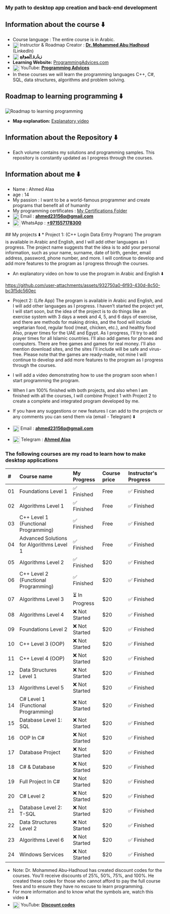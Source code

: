 ### My path to desktop app creation and back-end development 
## Information about the course ⬇️
* Course language : The entire course is in Arabic.
* <img src="https://cdn-icons-png.flaticon.com/512/174/174857.png" width="18" style="vertical-align:middle"> Instructor & Roadmap Creator : [**Dr. Mohammed Abu Hadhoud**](https://www.linkedin.com/in/abuhadhoud/) (LinkedIn)
* <img src="https://cdn-icons-png.flaticon.com/512/1006/1006771.png" width="18" style="vertical-align: middle;"> [**زيارة الموقع**](https://example.com)
* **Learning Website:** [ProgrammingAdvices.com](https://www.programmingadvices.com)
* <img src="https://cdn-icons-png.flaticon.com/512/1384/1384060.png" width="21" style="vertical-align:middle"> YouTube: [**Programming Advices**](https://www.youtube.com/@ProgrammingAdvices)
* In these courses we will learn the programming languages ​​C++, C#, SQL, data structures, algorithms and problem solving.
## Roadmap to learning programming ⬇️
![Roadmap to learning programming](https://github.com/user-attachments/assets/d30e2a41-2704-4d5d-a143-956c6b5670c3)
* **Map explanation:** [Explanatory video](https://youtu.be/LfkBOKwsTc0?si=ErDEjbfudQyXLNzd)
## Information about the Repository ⬇️
* Each volume contains my solutions and programming samples. This repository is constantly updated as I progress through the courses.
## Information about me ⬇️
* Name : Ahmed Alaa
* age  : 14
* My passion : I want to be a world-famous programmer and create programs that benefit all of humanity
* My programming certificates : [My Certifications Folder](./0.My%20programming%20certificates)
* <img src="https://cdn-icons-png.flaticon.com/512/732/732200.png" width="20" style="vertical-align:middle"> Email : [**ahmed23156p@gmail.com**](mailto:ahmed23156p@gmail.com)
* <img src="https://upload.wikimedia.org/wikipedia/commons/6/6b/WhatsApp.svg" width="23" style="vertical-align:middle"> WhatsApp : [**+971557178300**](https://wa.me/971557178300)
</span>
## My projects ⬇️
* Project 1: (C++ Login Data Entry Program) The program is available in Arabic and English, and I will add other languages ​​as I progress. The project name suggests that the idea is to add your personal information, such as your name, surname, date of birth, gender,
email address, password, phone number, and more. I will continue to develop and add more features to the program as I progress through the courses.

* An explanatory video on how to use the program in Arabic and English ⬇️

https://github.com/user-attachments/assets/932750a0-6f93-430d-8c50-bc3f5dc560ec

* Project 2: (Life App) The program is available in Arabic and English, and I will add other languages ​​as I progress. I haven’t started the project yet, I will start soon, but the idea of ​​the project is to do things like an exercise system with 3 days a week and 4, 5, and 6 days of exercise, and there are methods for making drinks, and the food will include vegetarian food, regular food (meat, chicken, etc.), and healthy food Also, prayer times for the UAE and Egypt. As I progress, I'll try to add prayer times for all Islamic countries. I'll also add games for phones and computers. There are free games and games for real money. I'll also mention download sites, and the sites I'll include will be safe and virus-free. Please note that the games are ready-made, not mine I will continue to develop and add more features to the program as I progress through the courses.
* I will add a video demonstrating how to use the program soon when I start programming the program.
* When I am 100% finished with both projects, and also when I am finished with all the courses, I will combine Project 1 with Project 2 to create a complete and integrated program developed by me.

* If you have any suggestions or new features I can add to the projects or any comments you can send them via (email - Telegram) ⬇️
* <img src="https://cdn-icons-png.flaticon.com/512/732/732200.png" width="20" style="vertical-align:middle"> Email : [**ahmed23156p@gmail.com**](mailto:ahmed23156p@gmail.com)
* <img src="https://upload.wikimedia.org/wikipedia/commons/8/82/Telegram_logo.svg" width="22" style="vertical-align:middle"> Telegram : [**Ahmed Alaa**](http://t.me/Ahmed7828)

### The following courses are my road to learn how to make desktop applications

| #  | Course name                                                                                                | My Progress                                                                                               | Course price       | Instructor's Progress |
| :- | :----------------------------------------------------------------------------------------------------------------------- | :-------------------------------------------------------------------------------------------------------------- | :-------------- | :------------------ |
| 01 | Foundations Level 1                                                                                                      | ✅ Finished                                                                                  | Free     | ✅ Finished          |
| 02 | Algorithms Level 1                                                                                                       | ✅ Finished                                                                                     | Free     | ✅ Finished          |
| 03 | C++ Level 1 (Functional Programming)                                                                                     | ✅ Finished                                                                                         | Free    | ✅ Finished          |
| 04 | Advanced Solutions for Algorithms Level 1                                                                                | ✅ Finished                                                                                          | Free     | ✅ Finished          |
| 05 | Algorithms Level 2                                                                                                       | ✅ Finished                                                                                      | $20     | ✅ Finished          |
| 06 | C++ Level 2 (Functional Programming)                                                                                     | ✅ Finished                                                                                                                                          | $20     | ✅ Finished         |
| 07 | Algorithms Level 3                                                                                                       | ⏳ In Progress                                                                                                                                        | $20  | ✅ Finished          |
| 08 | Algorithms Level 4                                                                                                       | ❌ Not Started                                                                                                                                      | $20  | ✅ Finished          |
| 09 | Foundations Level 2                                                                                                      | ❌ Not Started                                                                                                     | $20 | ✅ Finished          |
| 10 | C++ Level 3 (OOP)                                                                                                        | ❌ Not Started                                                                                                    | $20 | ✅ Finished          |
| 11 | C++ Level 4 (OOP)                                                                                                        | ❌ Not Started                                                                                                     | $20 | ✅ Finished          |
| 12 | Data Structures Level 1                                                                                                  | ❌ Not Started                                                                                                     | $20 | ✅ Finished          |
| 13 | Algorithms Level 5                                                                                                      | ❌ Not Started                                                                                                     | $20 | ✅ Finished          |
| 14 | C# Level 1 (Functional Programming)                                                                                      | ❌ Not Started                                                                                                    | $20 | ✅ Finished          |
| 15 | Database Level 1: SQL                                                                                                    | ❌ Not Started                                                                                                     | $20 | ✅ Finished          |
| 16 | OOP In C#                                                                                                                | ❌ Not Started                                                                                                     | $20 | ✅ Finished          |
| 17 | Database Project                                                                                                         | ❌ Not Started                                                                                                     | $20 | ✅ Finished          |
| 18 | C# & Database                                                                                                            | ❌ Not Started                                                                                                     | $20 | ✅ Finished          |
| 19 | Full Project In C#                                                                                                       | ❌ Not Started                                                                                                     | $20 | ✅ Finished          |
| 20 | C# Level 2                                                                                                               | ❌ Not Started                                                                                                     | $20 | ✅ Finished         |
| 21 | Database Level 2: T-SQL                                                                                                  | ❌ Not Started                                                                                                     | $20 | ✅ Finished          |
| 22 | Data Structures Level 2                                                                                                  | ❌ Not Started                                                                                                     | $20 | ✅ Finished          |
| 23 | Algorithms Level 6                                                                                                      | ❌ Not Started                                                                                                     | $20 | ✅ Finished          |
| 24 | Windows Services                                                                                                         | ❌ Not Started                                                                                                     | $20 | ✅ Finished          |
* Note: Dr. Mohammed Abu-Hadhoud has created discount codes for the courses. You'll receive discounts of 25%, 50%, 75%, and 100%. He created these codes for those who cannot afford to pay the full course fees and to ensure they have no excuse to learn programming.
* For more information and to know what the symbols are, watch this video ⬇️
* <img src="https://cdn-icons-png.flaticon.com/512/1384/1384060.png" width="21" style="vertical-align:middle"> YouTube: [**Discount codes**](https://www.youtube.com/watch?v=6lcNi5Y6ruk)
